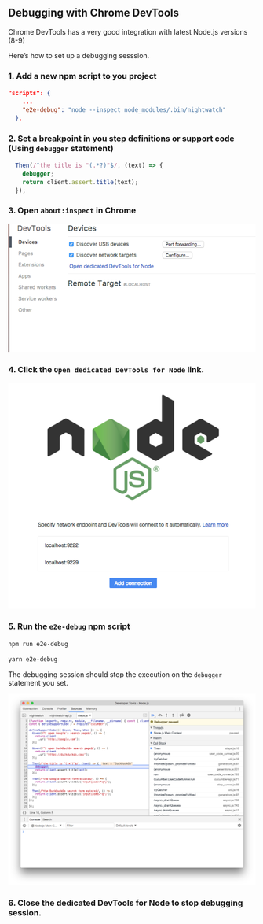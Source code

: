 ## Debugging with Chrome DevTools

Chrome DevTools has a very good integration with latest Node.js versions (8-9)

Here’s how to set up a debugging sesssion.

### 1. Add a new npm script to you project

```json
"scripts": {
    ...
    "e2e-debug": "node --inspect node_modules/.bin/nightwatch"
  },
```

### 2. Set a breakpoint in you step definitions or support code (Using `debugger` statement)

```javascript
  Then(/^the title is "(.*?)"$/, (text) => {
    debugger;
    return client.assert.title(text);
  });
```

### 3. Open `about:inspect` in Chrome

![alt-tag](res/img/chrome-devtools-inspect.png)

### 4. Click the `Open dedicated DevTools for Node` link.

![alt-tag](res/img/chrome-devtools-nodejs.png)

### 5. Run the `e2e-debug` npm script

```bash
npm run e2e-debug
```

```bash
yarn e2e-debug
```

The debugging session should stop the execution on the `debugger` statement you set.

![alt-tag](res/img/chrome-devtools-breakpoint.png)

### 6. Close the dedicated DevTools for Node to stop debugging session.
